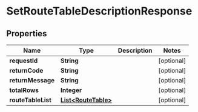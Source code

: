 
# SetRouteTableDescriptionResponse

## Properties
Name | Type | Description | Notes
------------ | ------------- | ------------- | -------------
**requestId** | **String** |  |  [optional]
**returnCode** | **String** |  |  [optional]
**returnMessage** | **String** |  |  [optional]
**totalRows** | **Integer** |  |  [optional]
**routeTableList** | [**List&lt;RouteTable&gt;**](RouteTable.md) |  |  [optional]



